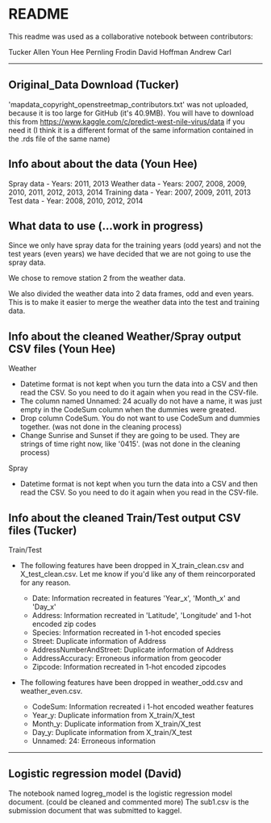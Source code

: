 # README

This readme was used as a collaborative notebook between contributors:

Tucker Allen
Youn Hee Pernling Frodin
David Hoffman
Andrew Carl

---

## Original_Data Download (Tucker)

'mapdata_copyright_openstreetmap_contributors.txt' was not uploaded, because it is too large for GitHub (it's 40.9MB). You will have to download this from https://www.kaggle.com/c/predict-west-nile-virus/data if you need it (I think it is a different format of the same information contained in the .rds file of the same name)

## Info about about the data (Youn Hee)
Spray data - Years: 2011, 2013
Weather data - Years: 2007, 2008, 2009, 2010, 2011, 2012, 2013, 2014
Training data - Year: 2007, 2009, 2011, 2013
Test data - Year: 2008, 2010, 2012, 2014

## What data to use (...work in progress)
Since we only have spray data for the training years (odd years) and not the test years (even years) we have 
decided that we are not going to use the spray data. 

We chose to remove station 2 from the weather data.

We also divided the weather data into 2 data frames, odd and even years. This is to make it easier to merge the weather data into the test and training data. 


## Info about the cleaned Weather/Spray output CSV files (Youn Hee)
Weather 
- Datetime format is not kept when you turn the data into a CSV and then read the CSV. So you need to do it again when you read in the CSV-file.
- The column named Unnamed: 24 acually do not have a name, it was just empty in the CodeSum column when the dummies were greated.
- Drop column CodeSum. You do not want to use CodeSum and dummies together. (was not done in the cleaning process)
- Change Sunrise and Sunset if they are going to be used. They are strings of time right now, like '0415'. (was not done in the cleaning process)

Spray 
- Datetime format is not kept when you turn the data into a CSV and then read the CSV. So you need to do it again when you read in the CSV-file.

## Info about the cleaned Train/Test output CSV files (Tucker)

Train/Test
- The following features have been dropped in X_train_clean.csv and X_test_clean.csv. Let me know if you'd like any of them reincorporated for any reason.
	- Date: Information recreated in features 'Year_x', 'Month_x' and 'Day_x'
	- Address: Information recreated in 'Latitude', 'Longitude' and 1-hot encoded zip codes
	- Species: Information recreated in 1-hot encoded species
	- Street: Duplicate information of Address
	- AddressNumberAndStreet: Duplicate information of Address
	- AddressAccuracy: Erroneous information from geocoder
	- Zipcode: Information recreated in 1-hot encoded zipcodes

- The following features have been dropped in weather_odd.csv and weather_even.csv.
	- CodeSum: Information recreated i 1-hot encoded weather features
	- Year_y: Duplicate information from X_train/X_test
	- Month_y: Duplicate information from X_train/X_test
	- Day_y: Duplicate information from X_train/X_test
	- Unnamed: 24: Erroneous information

---

## Logistic regression model (David)
The notebook named logreg_model is the logistic regression model document. (could be cleaned and commented more)
The sub1.csv is the submission document that was submitted to kaggel.